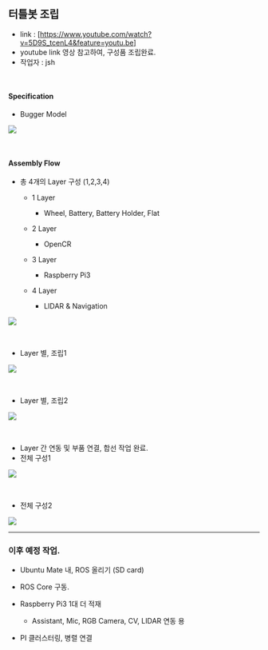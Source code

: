 ## 터틀봇 조립

- link : [https://www.youtube.com/watch?v=5D9S_tcenL4&feature=youtu.be]
- youtube link 영상 참고하여, 구성품 조립완료.
- 작업자 : jsh

<br>

#### Specification
- Bugger Model

![](../images/specification.png)


<br>

#### Assembly Flow

- 총 4개의 Layer 구성 (1,2,3,4)
  - 1 Layer
    - Wheel, Battery, Battery Holder, Flat

  - 2 Layer
    - OpenCR

  - 3 Layer
    - Raspberry Pi3

  - 4 Layer
    - LIDAR & Navigation

![](../images/layerConfiguration.png)


<br>

- Layer 별, 조립1

![](../images/configuration1.jpeg)

<br>

- Layer 별, 조립2

![](../images/configuration2.jpeg)



<br>

- Layer 간 연동 및 부품 연결, 합선 작업 완료.
- 전체 구성1

![](../images/assembly_finished1.jpeg)


<br>

- 전체 구성2

![](../images/assembly_finished2.jpeg)

---
### 이후 예정 작업.
- Ubuntu Mate 내, ROS 올리기 (SD card)
- ROS Core 구동.
- Raspberry Pi3 1대 더 적재
  - Assistant, Mic, RGB Camera, CV, LIDAR 연동 용

- PI 클러스터링, 병렬 연결
